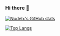 ### Hi there 👋


[![Nudelx's GitHub stats](https://github-readme-stats.vercel.app/api?username=nudelx&count_private=true&show_icons=true&include_all_commits=true&show_owner=true)](https://github.com/anuraghazra/github-readme-stats)


[![Top Langs](https://github-readme-stats.vercel.app/api/top-langs/?username=nudelx&hide=html&langs_count=10)](https://github.com/anuraghazra/github-readme-stats)
<!--
**nudelx/nudelx** is a ✨ _special_ ✨ repository because its `README.md` (this file) appears on your GitHub profile.




Here are some ideas to get you started:

- 🔭 I'm currently working on ...
- 🌱 I'm currently learning ...
- 👯 I'm looking to collaborate on ...
- 🤔 I'm looking for help with ...
- 💬 Ask me about ...
- 📫 How to reach me: ...
- 😄 Pronouns: ...
- ⚡ Fun fact: ...
-->

